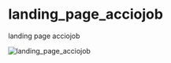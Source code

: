 # landing_page_acciojob
 landing page acciojob

![landing_page_acciojob](https://github.com/user-attachments/assets/cc389476-c3b2-417b-94ac-e6ebc0b24c98)
